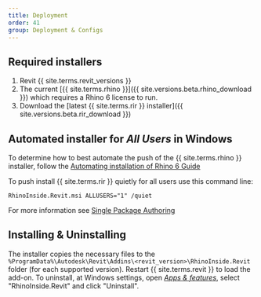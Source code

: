 ```yaml
---
title: Deployment
order: 41
group: Deployment & Configs
---
```


## Required installers

1. Revit {{ site.terms.revit_versions }}
2. The current [{{ site.terms.rhino }}]({{ site.versions.beta.rhino_download }}) which requires a Rhino 6 license to run.
3. Download the [latest {{ site.terms.rir }} installer]({{ site.versions.beta.rir_download }}) 

## Automated installer for *All Users* in Windows

To determine how to best automate the push of the {{ site.terms.rhino }} installer, follow the [Automating installation of Rhino 6 Guide](https://wiki.mcneel.com/rhino/installingrhino/6)

To push install {{ site.terms.rir }} quietly for all users use this command line:

```
RhinoInside.Revit.msi ALLUSERS="1" /quiet
```

For more information see [Single Package Authoring](https://docs.microsoft.com/windows/win32/msi/single-package-authoring)


## Installing & Uninstalling

The installer copies the necessary files to the `%ProgramData%\Autodesk\Revit\Addins\<revit_version>\RhinoInside.Revit` folder (for each supported version). Restart {{ site.terms.revit }} to load the add-on. To uninstall, at Windows settings, open [*Apps & features*](ms-settings:appsfeatures), select "RhinoInside.Revit" and click "Uninstall".



